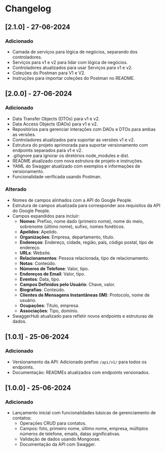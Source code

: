 # Changelog

## [2.1.0] - 27-06-2024
### Adicionado
- Camada de serviços para lógica de negócios, separando dos controladores.
- Serviços para v1 e v2 para lidar com lógica de negócios.
- Controladores atualizados para usar Serviços para v1 e v2.
- Coleções do Postman para V1 e V2.
- Instruções para importar coleções do Postman no README.

## [2.0.0] - 27-06-2024
### Adicionado
- Data Transfer Objects (DTOs) para v1 e v2.
- Data Access Objects (DAOs) para v1 e v2.
- Repositórios para gerenciar interações com DAOs e DTOs para ambas as versões.
- Controladores atualizados para suportar as versões v1 e v2.
- Estrutura do projeto aprimorada para suportar versionamento com endpoints separados para v1 e v2.
- .gitignore para ignorar os diretórios node_modules e dist.
- README atualizado com nova estrutura de projeto e instruções.
- YAML do Swagger atualizado com exemplos e informações de versionamento.
- Funcionalidade verificada usando Postman.

### Alterado
- Nomes de campos alinhados com a API do Google People.
- Estrutura de campos atualizada para corresponder aos requisitos da API do Google People.
- Campos expandidos para incluir:
  - **Nomes**: Prefixo, nome dado (primeiro nome), nome do meio, sobrenome (último nome), sufixo, nomes fonéticos.
  - **Apelidos**: Apelido.
  - **Organizações**: Empresa, departamento, título.
  - **Endereços**: Endereço, cidade, região, país, código postal, tipo de endereço.
  - **URLs**: Website.
  - **Relacionamentos**: Pessoa relacionada, tipo de relacionamento.
  - **Notas**: Conteúdo.
  - **Números de Telefone**: Valor, tipo.
  - **Endereços de Email**: Valor, tipo.
  - **Eventos**: Data, tipo.
  - **Campos Definidos pelo Usuário**: Chave, valor.
  - **Biografias**: Conteúdo.
  - **Clientes de Mensagens Instantâneas (IM)**: Protocolo, nome de usuário.
  - **Ocupações**: Título, empresa.
  - **Associações**: Tipo, domínio.
- SwaggerHub atualizado para refletir novos endpoints e estruturas de dados.

## [1.0.1] - 25-06-2024
### Adicionado
- Versionamento da API: Adicionado prefixo `/api/v1/` para todos os endpoints.
- Documentação: READMEs atualizados com endpoints versionados.

## [1.0.0] - 25-06-2024
### Adicionado
- Lançamento inicial com funcionalidades básicas de gerenciamento de contatos:
  - Operações CRUD para contatos.
  - Campos: foto, primeiro nome, último nome, empresa, múltiplos números de telefone, emails, datas significativas.
  - Validação de dados usando Mongoose.
  - Documentação da API com Swagger.
